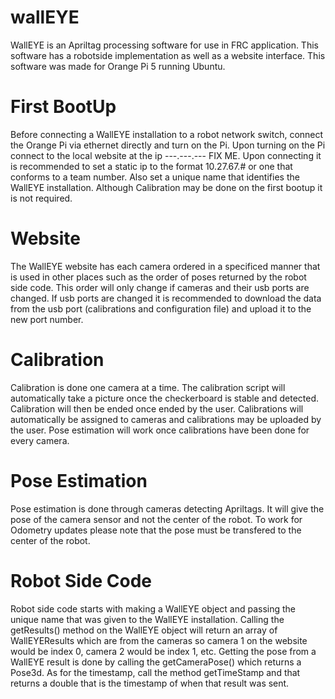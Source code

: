 # wallEYE
  WallEYE is an Apriltag processing software for use in FRC application. This software has a robotside implementation as well as a website interface. This software was made for Orange Pi 5 running Ubuntu.
  
# First BootUp
  Before connecting a WallEYE installation to a robot network switch, connect the Orange Pi via ethernet directly and turn on the Pi. Upon turning on the Pi connect to the local website at the ip ---.---.--- FIX ME. Upon connecting it is recommended to set a static ip to the format 10.27.67.# or one that conforms to a team number. Also set a unique name that identifies the WallEYE installation. Although Calibration may be done on the first bootup it is not required. 
  
# Website
  The WallEYE website has each camera ordered in a specificed manner that is used in other places such as the order of poses returned by the robot side code. This order will only change if cameras and their usb ports are changed. If usb ports are changed it is recommended to download the data from the usb port (calibrations and configuration file) and upload it to the new port number. 
  
# Calibration
  Calibration is done one camera at a time. The calibration script will automatically take a picture once the checkerboard is stable and detected. Calibration will then be ended once ended by the user. Calibrations will automatically be assigned to cameras and calibrations may be uploaded by the user. Pose estimation will work once calibrations have been done for every camera.
  
# Pose Estimation
  Pose estimation is done through cameras detecting Apriltags. It will give the pose of the camera sensor and not the center of the robot. To work for Odometry updates please note that the pose must be transfered to the center of the robot.
  
# Robot Side Code
  Robot side code starts with making a WallEYE object and passing the unique name that was given to the WallEYE installation. Calling the getResults() method on the WallEYE object will return an array of WallEYEResults which are from the cameras so camera 1 on the website would be index 0, camera 2 would be index 1, etc. Getting the pose from a WallEYE result is done by calling the getCameraPose() which returns a Pose3d. As for the timestamp, call the method getTimeStamp and that returns a double that is the timestamp of when that result was sent.
